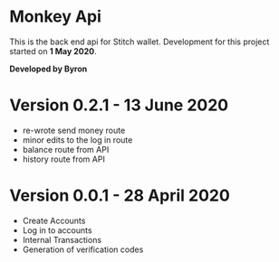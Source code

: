 # Monkey Api

This is the back end api for Stitch wallet.
Development for this project started on **1 May 2020**.

**Developed by Byron**

# Version 0.2.1 - 13 June 2020

- re-wrote send money route
- minor edits to the log in route
- balance route from API
- history route from API

# Version 0.0.1 - 28 April 2020

- Create Accounts
- Log in to accounts
- Internal Transactions
- Generation of verification codes
